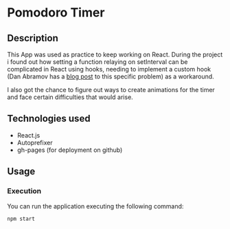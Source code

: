 # Pomodoro Timer

## Description

This App was used as practice to keep working on React. During the project i found out how setting a function relaying on setInterval can be complicated in React using hooks, needing to implement a custom hook (Dan Abramov has a [blog post](https://overreacted.io/making-setinterval-declarative-with-react-hooks/) to this specific problem) as a workaround.

I also got the chance to figure out ways to create animations for the timer and face certain difficulties that would arise.


## Technologies used

- React.js
- Autoprefixer
- gh-pages (for deployment on github)


## Usage

### Execution

You can run the application executing the following command:

```
npm start
```